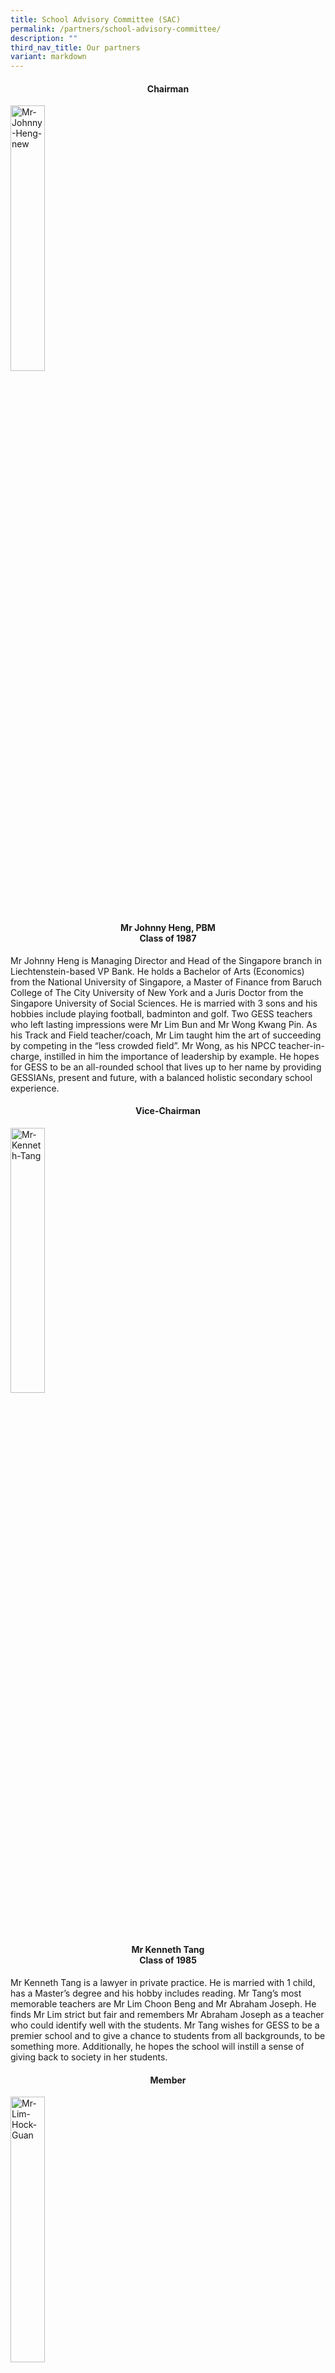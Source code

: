 ```yaml
---
title: School Advisory Committee (SAC)
permalink: /partners/school-advisory-committee/
description: ""
third_nav_title: Our partners
variant: markdown
---
```

<h4><center>Chairman</center></h4>
<div class="isomer-image-wrapper">
<img style="width:33%;" height="auto" width="100%" alt="Mr-Johnny-Heng-new" src="/images/Mr-Johnny-Heng-new.jpeg">
</div>
<h4><center>Mr Johnny Heng, PBM<br>Class of 1987</center></h4>
<p>Mr Johnny Heng is Managing Director and Head of the Singapore branch in
Liechtenstein-based VP Bank. He holds a Bachelor of Arts (Economics) from
the National University of Singapore, a Master of Finance from Baruch College
of The City University of New York and a Juris Doctor from the Singapore
University of Social Sciences. He is married with 3 sons and his hobbies
include playing football, badminton and golf. Two GESS teachers who&nbsp;left
lasting&nbsp;impressions were Mr Lim Bun and Mr Wong Kwang Pin. As his
Track and Field teacher/coach, Mr Lim taught him the art of succeeding
by competing in the “less crowded field”. Mr Wong, as his NPCC teacher-in-charge,
instilled in him the importance of leadership by example. He hopes for
GESS to be an all-rounded school that lives up to her name by providing
GESSIANs, present and future, with a balanced holistic secondary school
experience.</p>
<h4><center>Vice-Chairman</center></h4>
<div class="isomer-image-wrapper">
<img style="width:33%;" height="auto" width="100%" alt="Mr-Kenneth-Tang" src="/images/Mr-Kenneth-Tang-new.jpeg">
</div>
<h4><center>Mr Kenneth Tang<br>Class of 1985</center></h4>
<p>Mr Kenneth Tang is a lawyer in private practice. He is married with 1
child, has a Master’s degree and his hobby includes reading. Mr Tang’s
most memorable teachers are Mr Lim Choon Beng and Mr Abraham Joseph. He
finds Mr Lim strict but fair and remembers Mr Abraham Joseph as a teacher
who could identify well with the students. Mr Tang wishes for GESS to be
a premier school and to give a chance to students from all backgrounds,
to be something more. Additionally, he hopes the school will instill a
sense of giving back to society in her students.</p>
<h4><center>Member</center></h4>
<div class="isomer-image-wrapper">
<img style="width:33%;" height="auto" width="100%" alt="Mr-Lim-Hock-Guan" src="/images/Mr-Lim-Hock-Guan.jpeg">
</div>
<h4><center>Mr Lim Hock Guan<br>Class of 1985</center></h4>
<p>Mr Lim Hock Guan works at United Overseas Bank. &nbsp;He is married with
2 sons, enjoys food and keeps active with regular exercising. &nbsp;Mr
Lim graduated from National University of Singapore with a Bachelor of
Business Administration. &nbsp;&nbsp;Two of his most memorable teachers
were Mr Lim Choon Beng, who was in charge of NCC, and Ms Chan, who taught
him Additional Mathematics in Secondary 4.</p>
<h4><center>Member</center></h4>
<div class="isomer-image-wrapper">
<img style="width:33%;" height="auto" width="100%" alt="Mr-Chiu-Wu-Hong" src="/images/Mr-Chiu-Wu-Hong-2.jpeg">
</div>
<h4><center>Mr Chiu Wu Hong<br>Class of 1984</center></h4>
<p>Mr Chiu Wu Hong is a tax partner in KPMG Singapore.&nbsp; He has a Bachelor
of Business Degree (major in Accounting) from the University of Tasmania.&nbsp;
He is a fellow member of CPA Australia and member of Singapore Chartered
Tax Professionals.&nbsp; He is married with 2 daughters and his hobbies
include reading, listening to music and travelling.&nbsp; His most memorable
teacher is Mr Lim Choon Beng who was very passionate in his work and always
willing to go the extra mile to help the weaker students.&nbsp; Mr Chiu
hopes GESS will be a top school and produce students who do not only excel
in their studies but also have a heart to give back to the society.</p>
<h4><center>Member</center></h4>
<div class="isomer-image-wrapper">
<img style="width: 34%;" height="auto" width="100%" alt="Dr Wong Keng Mun" src="/images/Dr_Wong_Keng_Mun.jpg">
</div>
<h4><center>Dr Wong Keng Mun <br>Class of 1987</center></h4>
<p>Dr. Wong Keng Mun is the Chairman of T32 Dental Group and lectures internationally
on a frequent basis, including at his alma mater the University of Washington,
USA and the National University of Singapore. He plays an active role in
pushing the digital movement in dentistry, launching Dontia Education,
a training academy dedicated to the teaching of digital implant and restorative
dentistry, and Dontia Digital Innovations, a cutting-edge digital dental
laboratory. As an avid believer in the value of life-long learning and
constant improvement, he continually strives to evolve his dental practice.
He is married with two daughters and, to this day, fondly reminisces his
time at GESS, which imparted him with both knowledge and important principles
of compassion and respect. Dr. Wong hopes current and future GESSIANs will
be able to share the love he has for learning and find GESS the place where
they nurture not only their minds, but also their hearts.</p>
<h4><center>Member</center></h4>
<div class="isomer-image-wrapper">
<img style="width:33%;" height="auto" width="100%" alt="Mr-Muhamad-Imaduddien-Bin-Abd-Karim" src="/images/Mr-Muhamad-Imaduddien-Bin-Abd-Karim-1.jpeg">
</div>
<h4><center>Mr Muhamad Imaduddien Bin Abd Karim<br>Class of 1993</center></h4>
<p>Mr Muhamad Imaduddien is a Deputy Public Prosecutor with the Attorney-General’s
Chambers. He is married with 1 child and his hobbies include playing badminton
and volunteering. His most memorable teachers are Ms Catherine Ng and Ms
Mah Lai Heng. He recalls fondly of how Ms Ng ignited his interest in playing
a number of sports at the inter-class and eventually, at the zone and national
level. He will also be forever grateful to Ms Mah as he would not have
passed his ‘E’ Maths and Chemistry exams without her patience and guidance.
Mr Imaduddien wishes for the students of GESS to remember that learning
is not something that happens only in school but is something that can
and should happen all the time. He also hopes that they continue to ask
“why?”</p>
<h4><center>Member</center></h4>
<div class="isomer-image-wrapper">
<img style="width:33%;" height="auto" width="100%" alt="Mr-Samuel-Ang" src="/images/Mr-Samuel-Ang-new.jpeg">
</div>
<h4><center>Mr Samuel Ang<br>Class of 1982</center></h4>
<p>Mr Samuel Ang is the Chairman of the National Research Foundation (NRF)
funded Incubator &amp; Accelerator, Pollinate. He is also involved in many
major social development initiatives with the Asian Development Bank (ADB)
throughout Asia and a regular speaker at ADB international conferences.&nbsp;
He has a Bachelor of Electrical Engineering (NUS) and Masters in Business
Administration (HU).&nbsp; He is married with 3 children and his hobbies
are sailing, walking and reading. His most memorable teachers include Mr
Lim Choon Beng (NCC – instilled discipline and leadership) and Mdm Foo
(Geography – sparked my interest in the world we live in when reviewing
history and geography). He hopes all GESSIANs will always be resilient
and continue sailing “Onward” in the Chinese junk as featured in our GESS
crest.</p>
<h4><center>Member</center></h4>
<div class="isomer-image-wrapper">
<img style="width:33%;" height="auto" width="100%" alt="Ms-Lee" src="/images/Ms-Lee-717x1024.jpeg">
</div>
<h4><center>Ms Lee Siow Hwee<br>Class of 1995</center></h4>
<p>Ms Lee Siow Hwee is the Executive Director of Consumers Association of
Singapore (CASE). &nbsp;Prior to joining CASE, she served in the People’s
Association (PA) for 18 years in various appointments. &nbsp;She holds
a Bachelor of Science (Psychology) degree from the University of Southern
Queensland.&nbsp; She is married with two children. &nbsp;Her&nbsp;most
memorable teacher and friend is Mr Kho Cher Chong, whom besides Chinese
language, taught her important values in life.&nbsp; For the past decades,
she and her friends continue the tradition of annual Chinese New Year gathering
at his place. &nbsp;She hopes for GESS to be a leading school that helps
students reach their full potential, and be prepared and adapt to this
VUCA world.</p>
<h4><center>Member</center></h4>
<div class="isomer-image-wrapper">
<img style="width:33%;" height="auto" width="100%" alt="Mr-Sam-Liew" src="/images/Mr-Sam-Liew.jpeg">
</div>
<h4><center>Mr Sam Liew<br>Class of 1989</center></h4>
<p>Mr Sam Liew is a Managing Partner, Government Strategic Business Group
at Singtel NCS Group.&nbsp; Sam is also the Board Member at Gardens by
the Bay and Vice President at the Singapore Computer Society.&nbsp; He
also serves on the Boards of SMU School of Computing and Information Systems
and Singapore Polytechnic School of Computing.&nbsp; Sam graduated from
Nanyang Technological University with a Bachelor of Accountancy (Hons)
degree.&nbsp; He is married with a son and enjoys watching Netflix and
Tiktok videos.&nbsp; Sam has several memorable teachers, including Mr Andrew
Monksman, who taught Sam the finer skills of Drama and Debating in the
English Literary Drama and Debating Society (ELDDS).&nbsp; Another teacher
that Sam remembers fondly is Cikgu Yusof, who was his coach in the GESS
Soccer Team.</p>